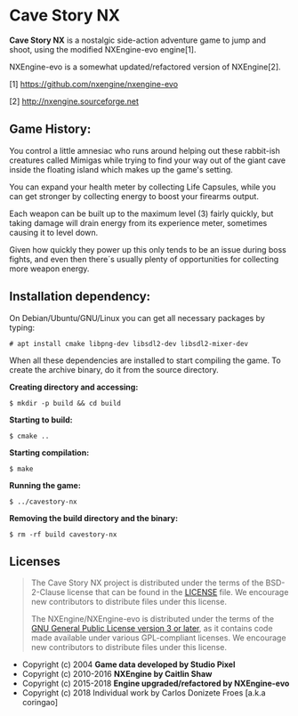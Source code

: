 Cave Story NX
=============

**Cave Story NX** is a nostalgic side-action adventure game to jump and shoot,
using the modified NXEngine-evo engine[1].

NXEngine-evo is a somewhat updated/refactored version of NXEngine[2].

[1] https://github.com/nxengine/nxengine-evo

[2] http://nxengine.sourceforge.net

**Game History:**
-----------------

You control a little amnesiac who runs around helping out these rabbit-ish
creatures called Mimigas while trying to find your way out of the giant cave
inside the floating island which makes up the game's setting.

You can expand your health meter by collecting Life Capsules, while you can get
stronger by collecting energy to boost your firearms output. 

Each weapon can be built up to the maximum level (3) fairly quickly,
but taking damage will drain energy from its experience meter,
sometimes causing it to level down. 

Given how quickly they power up this only tends to be an issue during
boss fights, and even then there´s usually plenty of opportunities for
collecting more weapon energy.

**Installation dependency:**
----------------------------

On Debian/Ubuntu/GNU/Linux you can get all necessary packages by typing:

    # apt install cmake libpng-dev libsdl2-dev libsdl2-mixer-dev

When all these dependencies are installed to start compiling the game.
To create the archive binary, do it from the source directory.

**Creating directory and accessing:**

    $ mkdir -p build && cd build

**Starting to build:**

    $ cmake ..

**Starting compilation:**

    $ make

**Running the game:**

    $ ../cavestory-nx

**Removing the build directory and the binary:**

    $ rm -rf build cavestory-nx

**Licenses**
-----------
> The Cave Story NX project is distributed under the terms of the BSD-2-Clause
> license that can be found in the [LICENSE](LICENSE) file. 
> We encourage new contributors to distribute files under this license.
>
> The NXEngine/NXEngine-evo is distributed under the terms
> of the [GNU General Public License version 3 or later](src/LICENSE.GPLv3),
> as it contains code made available under various GPL-compliant licenses.
> We encourage new contributors to distribute files under this license.

* Copyright (c) 2004 **Game data developed by Studio Pixel**
* Copyright (c) 2010-2016 **NXEngine by Caitlin Shaw**
* Copyright (c) 2015-2018 **Engine upgraded/refactored by NXEngine-evo**
* Copyright (c) 2018 Individual work by Carlos Donizete Froes [a.k.a coringao]
